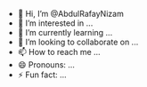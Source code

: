 - 👋 Hi, I’m @AbdulRafayNizam
- 👀 I’m interested in ...
- 🌱 I’m currently learning ...
- 💞️ I’m looking to collaborate on ...
- 📫 How to reach me ...
- 😄 Pronouns: ...
- ⚡ Fun fact: ...

<!---
AbdulRafayNizam/AbdulRafayNizam is a ✨ special ✨ repository because its `README.md` (this file) appears on your GitHub profile.
You can click the Preview link to take a look at your changes.
--->

